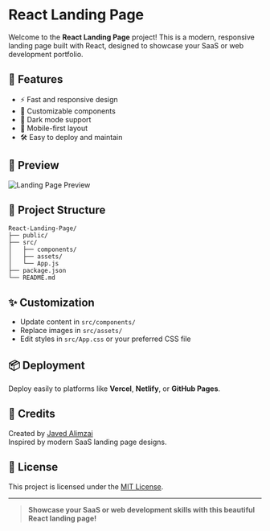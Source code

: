 # React Landing Page

Welcome to the **React Landing Page** project! This is a modern, responsive landing page built with React, designed to showcase your SaaS or web development portfolio.

## 🚀 Features

- ⚡ Fast and responsive design
- 🎨 Customizable components
- 🌙 Dark mode support
- 📱 Mobile-first layout
- 🛠️ Easy to deploy and maintain

## 📸 Preview

![Landing Page Preview](./screenshot.png)



## 📁 Project Structure

```
React-Landing-Page/
├── public/
├── src/
│   ├── components/
│   ├── assets/
│   └── App.js
├── package.json
└── README.md
```

## ✨ Customization

- Update content in `src/components/`
- Replace images in `src/assets/`
- Edit styles in `src/App.css` or your preferred CSS file

## 📦 Deployment

Deploy easily to platforms like **Vercel**, **Netlify**, or **GitHub Pages**.

## 🙌 Credits

Created by [Javed Alimzai](https://github.com/your-javed-coder)  
Inspired by modern SaaS landing page designs.

## 📄 License

This project is licensed under the [MIT License](LICENSE).

---

> **Showcase your SaaS or web development skills with this beautiful React landing page!**